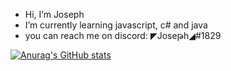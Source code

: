 - Hi, I’m Joseph 
- I’m currently learning javascript, c# and java
- you can reach me on discord: ◤Joseթh◢#1829 

[![Anurag's GitHub stats](https://github-readme-stats.vercel.app/apiJoseph039=anuraghazra)](https://github.com/anuraghazra/github-readme-stats)
<!---
Joseph039/Joseph039 is a ✨ special ✨ repository because its `README.md` (this file) appears on your GitHub profile.
You can click the Preview link to take a look at your changes.
--->
